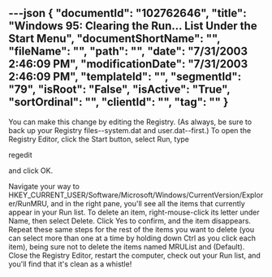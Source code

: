 ---json
{
  "documentId": "102762646",
  "title": "Windows 95: Clearing the Run... List Under the Start Menu",
  "documentShortName": "",
  "fileName": "",
  "path": "",
  "date": "7/31/2003 2:46:09 PM",
  "modificationDate": "7/31/2003 2:46:09 PM",
  "templateId": "",
  "segmentId": "79",
  "isRoot": "False",
  "isActive": "True",
  "sortOrdinal": "",
  "clientId": "",
  "tag": ""
}
---

You can make this change by editing the Registry. (As always, be sure to back up your Registry files--system.dat and user.dat--first.) To open the Registry Editor, click the Start button, select Run, type 

regedit 

and click OK. 

Navigate your way to 
HKEY_CURRENT_USER/Software/Microsoft/Windows/CurrentVersion/Explorer/RunMRU, and in the right pane, you'll see all the items that currently appear in your Run list. To delete an item, right-mouse-click its letter under Name, then select Delete. Click Yes to confirm, and the item disappears. Repeat these same steps for the rest of the items you want to delete (you can select more than one at a time by holding down Ctrl as you click each item), being sure not to delete the items named MRUList and (Default). Close the Registry Editor, restart the computer, check out your Run list, and you'll find that it's clean as a whistle!
